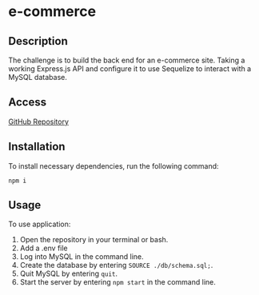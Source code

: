 # e-commerce

## Description
The challenge is to build the back end for an e-commerce site. Taking a working Express.js API and configure it to use Sequelize to interact with a MySQL database.

## Access
[GitHub Repository](https://github.com/qclaytor30/e-commerce)

## Installation
To install necessary dependencies, run the following command:

```
npm i
```
## Usage

To use application:
1. Open the repository in your terminal or bash.
2. Add a .env file
3. Log into MySQL in the command line.
4. Create the database by entering ```SOURCE ./db/schema.sql;```.
5. Quit MySQL by entering ```quit```.
6. Start the server by entering ```npm start``` in the command line.